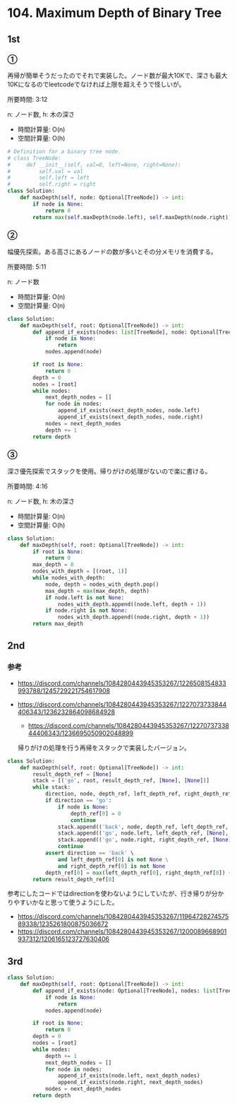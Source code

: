 # 104. Maximum Depth of Binary Tree

## 1st

### ①

再帰が簡単そうだったのでそれで実装した。ノード数が最大10Kで、深さも最大10Kになるのでleetcodeでなければ上限を超えそうで怪しいが。

所要時間: 3:12

n: ノード数, h: 木の深さ
- 時間計算量: O(n)
- 空間計算量: O(h)

```py
# Definition for a binary tree node.
# class TreeNode:
#     def __init__(self, val=0, left=None, right=None):
#         self.val = val
#         self.left = left
#         self.right = right
class Solution:
    def maxDepth(self, node: Optional[TreeNode]) -> int:
        if node is None:
            return 0
        return max(self.maxDepth(node.left), self.maxDepth(node.right)) + 1
```

### ②

幅優先探索。ある高さにあるノードの数が多いとその分メモリを消費する。

所要時間: 5:11

n: ノード数
- 時間計算量: O(n)
- 空間計算量: O(n)

```py
class Solution:
    def maxDepth(self, root: Optional[TreeNode]) -> int:
        def append_if_exists(nodes: list[TreeNode], node: Optional[TreeNode]):
            if node is None:
                return
            nodes.append(node)

        if root is None:
            return 0
        depth = 0
        nodes = [root]
        while nodes:
            next_depth_nodes = []
            for node in nodes:
                append_if_exists(next_depth_nodes, node.left)
                append_if_exists(next_depth_nodes, node.right)
            nodes = next_depth_nodes
            depth += 1
        return depth
```

### ③

深さ優先探索でスタックを使用。帰りがけの処理がないので楽に書ける。

所要時間: 4:16

n: ノード数, h: 木の深さ
- 時間計算量: O(n)
- 空間計算量: O(h)

```py
class Solution:
    def maxDepth(self, root: Optional[TreeNode]) -> int:
        if root is None:
            return 0
        max_depth = 0
        nodes_with_depth = [(root, 1)]
        while nodes_with_depth:
            node, depth = nodes_with_depth.pop()
            max_depth = max(max_depth, depth)
            if node.left is not None:
                nodes_with_depth.append((node.left, depth + 1))
            if node.right is not None:
                nodes_with_depth.append((node.right, depth + 1))
        return max_depth
```

## 2nd

### 参考

- https://discord.com/channels/1084280443945353267/1226508154833993788/1245729221754617908
- https://discord.com/channels/1084280443945353267/1227073733844406343/1236232864098684928
  - https://discord.com/channels/1084280443945353267/1227073733844406343/1236695050902048899

  帰りがけの処理を行う再帰をスタックで実装したバージョン。

```py
class Solution:
    def maxDepth(self, root: Optional[TreeNode]) -> int:
        result_depth_ref = [None]
        stack = [('go', root, result_depth_ref, [None], [None])]
        while stack:
            direction, node, depth_ref, left_depth_ref, right_depth_ref = stack.pop()
            if direction == 'go':
                if node is None:
                    depth_ref[0] = 0
                    continue
                stack.append(('back', node, depth_ref, left_depth_ref, right_depth_ref))
                stack.append(('go', node.left, left_depth_ref, [None], [None]))
                stack.append(('go', node.right, right_depth_ref, [None], [None]))
                continue
            assert direction == 'back' \
                and left_depth_ref[0] is not None \
                and right_depth_ref[0] is not None
            depth_ref[0] = max(left_depth_ref[0], right_depth_ref[0]) + 1
        return result_depth_ref[0]
```

参考にしたコードではdirectionを使わないようにしていたが、行き帰りが分かりやすいかなと思って使うようにした。

- https://discord.com/channels/1084280443945353267/1196472827457589338/1235261800875036672
- https://discord.com/channels/1084280443945353267/1200089668901937312/1206165123727630406


## 3rd

```py
class Solution:
    def maxDepth(self, root: Optional[TreeNode]) -> int:
        def append_if_exists(node: Optional[TreeNode], nodes: list[TreeNode]):
            if node is None:
                return
            nodes.append(node)

        if root is None:
            return 0
        depth = 0
        nodes = [root]
        while nodes:
            depth += 1
            next_depth_nodes = []
            for node in nodes:
                append_if_exists(node.left, next_depth_nodes)
                append_if_exists(node.right, next_depth_nodes)
            nodes = next_depth_nodes
        return depth
```
